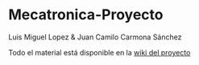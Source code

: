 # Mecatronica-Proyecto
Luis Miguel Lopez & Juan Camilo Carmona Sánchez

Todo el material está disponible en la [wiki del proyecto](https://github.com/chuismiguel/Mecatronica-Proyecto/wiki)
